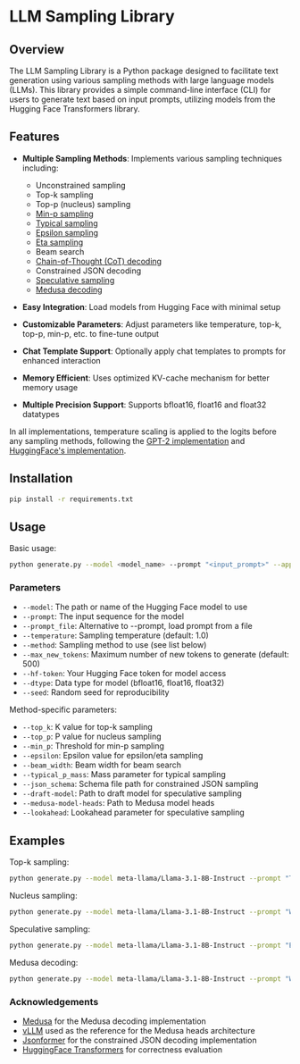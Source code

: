 # LLM Sampling Library

## Overview

The LLM Sampling Library is a Python package designed to facilitate text generation using various sampling methods with large language models (LLMs). This library provides a simple command-line interface (CLI) for users to generate text based on input prompts, utilizing models from the Hugging Face Transformers library.

## Features

- **Multiple Sampling Methods**: Implements various sampling techniques including:
  - Unconstrained sampling
  - Top-k sampling
  - Top-p (nucleus) sampling 
  - [Min-p sampling](https://arxiv.org/abs/2407.01082)
  - [Typical sampling](https://arxiv.org/abs/2202.00666)
  - [Epsilon sampling](https://arxiv.org/abs/2210.15191)
  - [Eta sampling](https://arxiv.org/abs/2210.15191)
  - Beam search
  - [Chain-of-Thought (CoT) decoding](https://arxiv.org/abs/2402.10200)
  - Constrained JSON decoding
  - [Speculative sampling](https://arxiv.org/abs/2302.01318)
  - [Medusa decoding](https://arxiv.org/abs/2401.10774)

- **Easy Integration**: Load models from Hugging Face with minimal setup
- **Customizable Parameters**: Adjust parameters like temperature, top-k, top-p, min-p, etc. to fine-tune output
- **Chat Template Support**: Optionally apply chat templates to prompts for enhanced interaction
- **Memory Efficient**: Uses optimized KV-cache mechanism for better memory usage
- **Multiple Precision Support**: Supports bfloat16, float16 and float32 datatypes

In all implementations, temperature scaling is applied to the logits before any sampling methods, following the [GPT-2 implementation](https://github.com/openai/gpt-2/blob/9b63575ef42771a015060c964af2c3da4cf7c8ab/src/sample.py#L61C5-L72C14) and [HuggingFace's implementation](https://github.com/huggingface/transformers/blob/acc394c4f5e1283c19783581790b3dc3105a3697/src/transformers/generation/utils.py#L825C9-L847C23).

## Installation

```bash
pip install -r requirements.txt
```

## Usage

Basic usage:

```bash
python generate.py --model <model_name> --prompt "<input_prompt>" --apply-chat-template --temperature <temperature> --method <sampling_method> --max_new_tokens <max_new_tokens> --hf-token <hugging_face_token> --dtype <data_type>
```

### Parameters

- `--model`: The path or name of the Hugging Face model to use
- `--prompt`: The input sequence for the model
- `--prompt_file`: Alternative to --prompt, load prompt from a file
- `--temperature`: Sampling temperature (default: 1.0)
- `--method`: Sampling method to use (see list below)
- `--max_new_tokens`: Maximum number of new tokens to generate (default: 500)
- `--hf-token`: Your Hugging Face token for model access
- `--dtype`: Data type for model (bfloat16, float16, float32)
- `--seed`: Random seed for reproducibility

Method-specific parameters:
- `--top_k`: K value for top-k sampling
- `--top_p`: P value for nucleus sampling
- `--min_p`: Threshold for min-p sampling
- `--epsilon`: Epsilon value for epsilon/eta sampling
- `--beam_width`: Beam width for beam search
- `--typical_p_mass`: Mass parameter for typical sampling
- `--json_schema`: Schema file path for constrained JSON sampling
- `--draft-model`: Path to draft model for speculative sampling
- `--medusa-model-heads`: Path to Medusa model heads
- `--lookahead`: Lookahead parameter for speculative sampling

## Examples

Top-k sampling:
```bash
python generate.py --model meta-llama/Llama-3.1-8B-Instruct --prompt "Tell me a story" --method top_k --top_k 50 --temperature 0.7
```

Nucleus sampling:
```bash
python generate.py --model meta-llama/Llama-3.1-8B-Instruct --prompt "Write a poem" --method top_p --top_p 0.9 --temperature 0.8
```

Speculative sampling:
```bash
python generate.py --model meta-llama/Llama-3.1-8B-Instruct --prompt "Explain quantum physics" --method speculative --draft-model meta-llama/Llama-3.2-1B-Instruct --lookahead 4
```

Medusa decoding:
```bash
python generate.py --model meta-llama/Llama-3.1-8B-Instruct --prompt "Write code for merge sort" --method medusa --medusa-model-heads <path_to_heads>
```

### Acknowledgements

- [Medusa](https://github.com/FasterDecoding/Medusa) for the Medusa decoding implementation
- [vLLM](https://github.com/vllm-project/vllm) used as the reference for the Medusa heads architecture
- [Jsonformer](https://github.com/1rgs/jsonformer) for the constrained JSON decoding implementation
- [HuggingFace Transformers](https://github.com/huggingface/transformers) for correctness evaluation